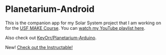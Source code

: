 # Planetarium-Android

This is the companion app for my Solar System project that I am working on for the [USF MAKE Course][MAKE Course Site]. You can [watch my YouTube playlist here][YT].

Also check out [KevOrr/Planetarium-Arduino][Planetarium-Arduino].

New! [Check out the Instructable!][Instructable]


[MAKE Course Site]: http://makecourse.com/
[YT]: https://www.youtube.com/playlist?list=PLfgGuKCZK8TDq956M_ui0Il1Tamv2tEnA
[Planetarium-Arduino]: https://github.com/KevOrr/Planetarium-Arduino
[Instructable]: https://www.youtube.com/playlist?list=PLfgGuKCZK8TDq956M_ui0Il1Tamv2tEnA

